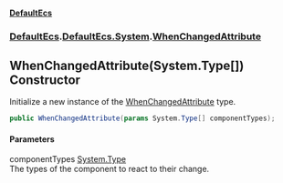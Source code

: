 #### [DefaultEcs](./index.md 'index')
### [DefaultEcs](./index.md 'index').[DefaultEcs.System](./DefaultEcs-System.md 'DefaultEcs.System').[WhenChangedAttribute](./DefaultEcs-System-WhenChangedAttribute.md 'DefaultEcs.System.WhenChangedAttribute')
## WhenChangedAttribute(System.Type[]) Constructor
Initialize a new instance of the [WhenChangedAttribute](./DefaultEcs-System-WhenChangedAttribute.md 'DefaultEcs.System.WhenChangedAttribute') type.  
```C#
public WhenChangedAttribute(params System.Type[] componentTypes);
```
#### Parameters
<a name='DefaultEcs-System-WhenChangedAttribute-WhenChangedAttribute(System-Type--)-componentTypes'></a>
componentTypes [System.Type](https://docs.microsoft.com/en-us/dotnet/api/System.Type 'System.Type')  
The types of the component to react to their change.  
